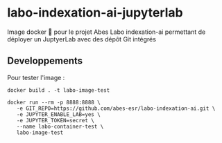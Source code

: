 # labo-indexation-ai-jupyterlab

Image docker 🐳 pour le projet Abes Labo indexation-ai permettant de déployer un JuptyerLab avec des dépôt Git intégrés


## Developpements

Pour tester l'image :

```
docker build . -t labo-image-test

docker run --rm -p 8888:8888 \
   -e GIT_REPO=https://github.com/abes-esr/labo-indexation-ai.git \
   -e JUPYTER_ENABLE_LAB=yes \
   -e JUPYTER_TOKEN=secret \
   --name labo-container-test \
   labo-image-test
```
